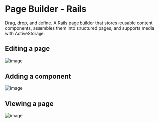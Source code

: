 # Page Builder - Rails
Drag, drop, and define. A Rails page builder that stores reusable content components, assembles them into structured pages, and supports media with ActiveStorage. 
</hr>

## Editing a page
![image](https://github.com/user-attachments/assets/e64cc26d-fe7d-4424-8735-6c286e528e19)

## Adding a component
![image](https://github.com/user-attachments/assets/857f5f73-e8e9-4236-b058-3c2f44f859ea)

## Viewing a page
![image](https://github.com/user-attachments/assets/113d3043-f1c6-4e87-9d73-fcdbf930a7e3)
